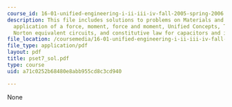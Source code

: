 ```yaml
---
course_id: 16-01-unified-engineering-i-ii-iii-iv-fall-2005-spring-2006
description: This file includes solutions to problems on Materials and Structures,
  application of a force, moment, force and moment, Unified Concepts, Thevinin and
  Norton equivalent circuits, and constitutive law for capacitors and inductors.
file_location: /coursemedia/16-01-unified-engineering-i-ii-iii-iv-fall-2005-spring-2006/a71c0252b68480e8abb955cd8c3cd940_pset7_sol.pdf
file_type: application/pdf
layout: pdf
title: pset7_sol.pdf
type: course
uid: a71c0252b68480e8abb955cd8c3cd940

---
```

None